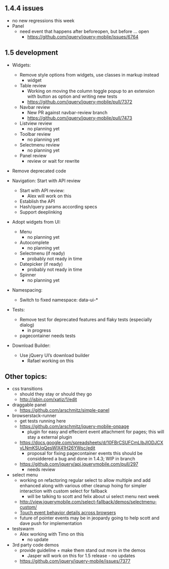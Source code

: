 ## 1.4.4 issues
* no new regressions this week
* Panel
  * need event that happens after beforeopen, but before ... open
    * https://github.com/jquery/jquery-mobile/issues/6764

## 1.5 development
* Widgets:
  * Remove style options from widgets, use classes in markup instead
    *  widget
  * Table review
    * Working on moving the column toggle popup to an extension with button as option and writing new tests
    * https://github.com/jquery/jquery-mobile/pull/7372
  * Navbar review
    * New PR against navbar-review branch
    * https://github.com/jquery/jquery-mobile/pull/7473
  * Listview review
    * no planning yet
  * Toolbar review
    * no planning yet
  * Selectmenu review
    * no planning yet
  * Panel review
    * review or wait for rewrite
* Remove deprecated code
* Navigation: Start with API review
  * Start with API review:
    * Alex will work on this
  * Establish the API
  * Hash/query params according specs
  * Support deeplinking
* Adopt widgets from UI:
  * Menu
    * no planning yet
  * Autocomplete
    * no planning yet
  * Selectmenu (if ready)
    * probably not ready in time
  * Datepicker (if ready)
    * probably not ready in time
  * Spinner
    * no planning yet
* Namespacing:
  * Switch to fixed namespace: data-ui-*

* Tests:
  * Remove test for deprecated features and flaky tests (especially dialog)
    * in progress
  * pagecontainer needs tests
* Download Builder:
  * Use jQuery UI’s download builder
    * Rafael working on this

## Other topics:
* css transitions
  * should they stay or should they go
  * http://jsbin.com/xatiz/1/edit
* draggable panel
  * https://github.com/arschmitz/simple-panel
* browserstack-runner
  * get tests running here
  * https://github.com/arschmitz/jquery-mobile-onpage
    * plugin for easy and effecient event attachment for pages; this will stay a external plugin
  * https://docs.google.com/spreadsheets/d/10FBrCSUFCmLIbJlODJCXvLNmKSUqQesWIX41H26YWsc/edit
    * proposal for fixing pagecontainer events this should be considdered a bug and done in 1.4.3; WIP in branch
  * https://github.com/jquery/api.jquerymobile.com/pull/297
    * needs review
* select menu
  * working on refactoring regular select to allow multiple and add enhanced along with various other cleanup hoing for simpler interaction with custom select for fallback
    * will be talking to scott and felix about ui select menu next week
  * http://view.jquerymobile.com/select-fallback/demos/selectmenu-custom/
  * [Touch event behavior details across browsers](https://docs.google.com/document/d/12k_LL_Ot9GjF8zGWP9eI_3IMbSizD72susba0frg44Y/edit)
  * future of pointer events may be in jeopardy going to help scott and dave push for implementation
* testswarm
  * Alex working with Timo on this
    * no update
* 3rd party code demos
  * provide guideline + make them stand out more in the demos
    * Jasper will work on this for 1.5 release - no updates
  * https://github.com/jquery/jquery-mobile/issues/7377
